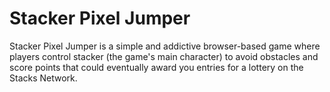 # Stacker Pixel Jumper

Stacker Pixel Jumper is a simple and addictive browser-based game where players control stacker (the game's main character) to avoid obstacles and score points that could eventually award you entries for a lottery on the Stacks Network.

